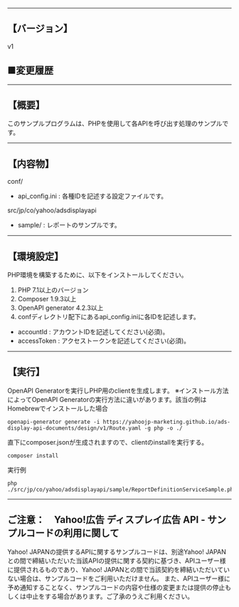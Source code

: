 --------------------------------
【バージョン】
--------------------------------
v1

■変更履歴
-----------


--------------------------------
【概要】
--------------------------------
このサンプルプログラムは、PHPを使用して各APIを呼び出す処理のサンプルです。

--------------------------------
【内容物】
--------------------------------
conf/
  - api_config.ini      : 各種IDを記述する設定ファイルです。

src/jp/co/yahoo/adsdisplayapi
  - sample/             : レポートのサンプルです。

--------------------------------
【環境設定】
--------------------------------
PHP環境を構築するために、以下をインストールしてください。

1. PHP 7.1以上のバージョン
2. Composer 1.9.3以上
3. OpenAPI generator 4.2.3以上
4. confディレクトリ配下にあるapi_config.iniに各IDを記述します。
  - accountId          : アカウントIDを記述してください(必須)。
  - accessToken        : アクセストークンを記述してください(必須)。

--------------------------------
【実行】
--------------------------------
OpenAPI Generatorを実行しPHP用のclientを生成します。
※インストール方法によってOpenAPI Generatorの実行方法に違いがあります。該当の例はHomebrewでインストールした場合
```
openapi-generator generate -i https://yahoojp-marketing.github.io/ads-display-api-documents/design/v1/Route.yaml -g php -o ./
```

直下にcomposer.jsonが生成されますので、clientのinstallを実行する。
```
composer install
```

実行例
```
php ./src/jp/co/yahoo/adsdisplayapi/sample/ReportDefinitionServiceSample.php
```

--------------------------------
ご注意：　Yahoo!広告 ディスプレイ広告 API - サンプルコードの利用に関して
--------------------------------

Yahoo! JAPANの提供するAPIに関するサンプルコードは、別途Yahoo! JAPANとの間で締結いただいた当該APIの提供に関する契約に基づき、APIユーザー様に提供されるものであり、Yahoo! JAPANとの間で当該契約を締結いただいていない場合は、サンプルコードをご利用いただけません。
また、APIユーザー様に予め通知することなく、サンプルコードの内容や仕様の変更または提供の停止もしくは中止をする場合があります。ご了承のうえご利用ください。
